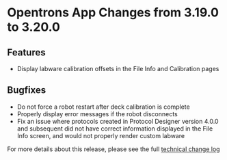 # Opentrons App Changes from 3.19.0 to 3.20.0

## Features
- Display labware calibration offsets in the File Info and Calibration pages


## Bugfixes
- Do not force a robot restart after deck calibration is complete
- Properly display error messages if the robot disconnects
- Fix an issue where protocols created in Protocol Designer version 4.0.0 and subsequent did not have correct information displayed in the File Info screen, and would not properly render custom labware

For more details about this release, please see the full [technical change
log][changelog]

[changelog]: https://github.com/Opentrons/opentrons/blob/edge/CHANGELOG.md



